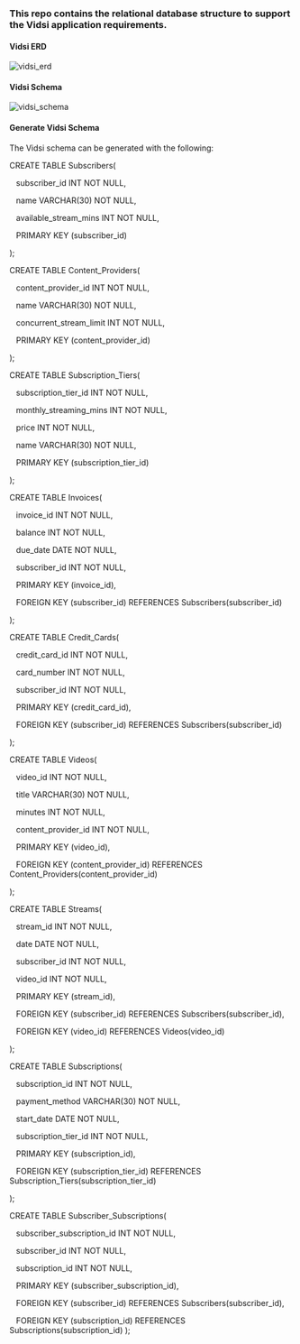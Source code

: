 ### This repo contains the relational database structure to support the Vidsi application requirements.

#### Vidsi ERD
![vidsi_erd](https://user-images.githubusercontent.com/22860105/31319513-2175686e-ac2a-11e7-9d0e-10e592b46978.png)

#### Vidsi Schema
![vidsi_schema](https://user-images.githubusercontent.com/22860105/31319514-23358cf6-ac2a-11e7-955a-608d5accd4c2.png)


#### Generate Vidsi Schema
The Vidsi schema can be generated with the following:

CREATE TABLE Subscribers(

  &nbsp;&nbsp; subscriber_id INT NOT NULL,
  
  &nbsp;&nbsp; name VARCHAR(30) NOT NULL,
  
  &nbsp;&nbsp; available_stream_mins INT NOT NULL,
  
  &nbsp;&nbsp; PRIMARY KEY (subscriber_id)
  
);

CREATE TABLE Content_Providers(

  &nbsp;&nbsp; content_provider_id INT NOT NULL,
  
  &nbsp;&nbsp; name VARCHAR(30) NOT NULL,
  
  &nbsp;&nbsp; concurrent_stream_limit INT NOT NULL,
  
  &nbsp;&nbsp; PRIMARY KEY (content_provider_id)
  
);

CREATE TABLE Subscription_Tiers(

  &nbsp;&nbsp; subscription_tier_id INT NOT NULL,
  
  &nbsp;&nbsp; monthly_streaming_mins INT NOT NULL,
  
  &nbsp;&nbsp; price INT NOT NULL,
  
  &nbsp;&nbsp; name VARCHAR(30) NOT NULL,
  
  &nbsp;&nbsp; PRIMARY KEY (subscription_tier_id)
  
);

CREATE TABLE Invoices(

  &nbsp;&nbsp; invoice_id INT NOT NULL,
  
  &nbsp;&nbsp; balance INT NOT NULL,
  
  &nbsp;&nbsp; due_date DATE NOT NULL,
  
  &nbsp;&nbsp; subscriber_id INT NOT NULL,
  
  &nbsp;&nbsp; PRIMARY KEY (invoice_id),
  
  &nbsp;&nbsp; FOREIGN KEY (subscriber_id) REFERENCES Subscribers(subscriber_id)
  
);

CREATE TABLE Credit_Cards(

  &nbsp;&nbsp; credit_card_id INT NOT NULL,
  
  &nbsp;&nbsp; card_number INT NOT NULL,
  
  &nbsp;&nbsp; subscriber_id INT NOT NULL,
  
  &nbsp;&nbsp; PRIMARY KEY (credit_card_id),
  
  &nbsp;&nbsp; FOREIGN KEY (subscriber_id) REFERENCES Subscribers(subscriber_id)
  
);

CREATE TABLE Videos(

  &nbsp;&nbsp; video_id INT NOT NULL,
  
  &nbsp;&nbsp; title VARCHAR(30) NOT NULL,
  
  &nbsp;&nbsp; minutes INT NOT NULL,
  
  &nbsp;&nbsp; content_provider_id INT NOT NULL,
  
  &nbsp;&nbsp; PRIMARY KEY (video_id),
  
  &nbsp;&nbsp; FOREIGN KEY (content_provider_id) REFERENCES Content_Providers(content_provider_id)
  
);

CREATE TABLE Streams(

  &nbsp;&nbsp; stream_id INT NOT NULL,
  
  &nbsp;&nbsp; date DATE NOT NULL,
  
  &nbsp;&nbsp; subscriber_id INT NOT NULL,
  
  &nbsp;&nbsp; video_id INT NOT NULL,
  
  &nbsp;&nbsp; PRIMARY KEY (stream_id),
  
  &nbsp;&nbsp; FOREIGN KEY (subscriber_id) REFERENCES Subscribers(subscriber_id),
  
  &nbsp;&nbsp; FOREIGN KEY (video_id) REFERENCES Videos(video_id)
  
);

CREATE TABLE Subscriptions(

  &nbsp;&nbsp; subscription_id INT NOT NULL,
  
  &nbsp;&nbsp; payment_method VARCHAR(30) NOT NULL,
  
  &nbsp;&nbsp; start_date DATE NOT NULL,
  
  &nbsp;&nbsp; subscription_tier_id INT NOT NULL,
  
  &nbsp;&nbsp; PRIMARY KEY (subscription_id),
  
  &nbsp;&nbsp; FOREIGN KEY (subscription_tier_id) REFERENCES Subscription_Tiers(subscription_tier_id)
  
);

CREATE TABLE Subscriber_Subscriptions(

  &nbsp;&nbsp; subscriber_subscription_id INT NOT NULL,
  
  &nbsp;&nbsp; subscriber_id INT NOT NULL,
  
  &nbsp;&nbsp; subscription_id INT NOT NULL,
  
  &nbsp;&nbsp; PRIMARY KEY (subscriber_subscription_id),
  
  &nbsp;&nbsp; FOREIGN KEY (subscriber_id) REFERENCES Subscribers(subscriber_id),
  
  &nbsp;&nbsp; FOREIGN KEY (subscription_id) REFERENCES Subscriptions(subscription_id)
);

